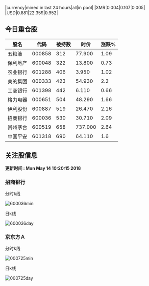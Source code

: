 |currency|mined in last 24 hours|all|in pool|
|XMR|0.004|0.107|0.005|
|USD|0.881|22.359|0.952|

## 今日重仓股 

|股名|代码|被持数|时价|涨跌%|
|---|---|---|---|---|
|五粮液|000858|312|77.900|1.09|
|保利地产|600048|322|13.800|0.73|
|农业银行|601288|406|3.950|1.02|
|美的集团|000333|423|54.930|2.2|
|工商银行|601398|442|6.110|0.66|
|格力电器|000651|504|48.290|1.66|
|伊利股份|600887|519|26.470|2.16|
|招商银行|600036|530|30.710|2.09|
|贵州茅台|600519|658|737.000|2.64|
|中国平安|601318|690|64.110|1.6|

## 关注股信息
**更新时间 : Mon May 14 10:20:15 2018**
### 招商银行 
分时k线

![600036min](http://image.sinajs.cn/newchart/min/n/sh600036.gif)

日k线

![600036day](http://image.sinajs.cn/newchart/daily/n/sh600036.gif)

### 京东方Ａ 
分时k线

![000725min](http://image.sinajs.cn/newchart/min/n/sz000725.gif)

日k线

![000725day](http://image.sinajs.cn/newchart/daily/n/sz000725.gif)
